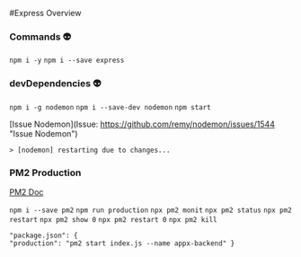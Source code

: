 #Express Overview

### Commands :alien:

`npm i -y`
`npm i --save express`

### devDependencies :alien:
`npm i -g nodemon`
`npm i --save-dev nodemon`
`npm start`

[Issue Nodemon](Issue: https://github.com/remy/nodemon/issues/1544 "Issue Nodemon")

`> [nodemon] restarting due to changes...`

### PM2 Production
[PM2 Doc](https://pm2.keymetrics.io/ "PM2 Doc")

`npm i --save pm2`
`npm run production`
`npx pm2 monit`
`npx pm2 status`
`npx pm2 restart`
`npx pm2 show 0`
`npx pm2 restart 0`
`npx pm2 kill`

    "package.json": {
    "production": "pm2 start index.js --name appx-backend" }


